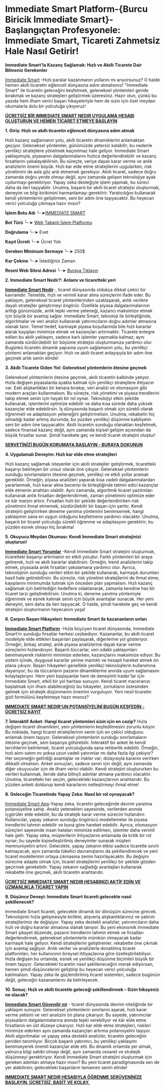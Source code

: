 # Immediate Smart Platform-{Burcu Biricik Immediate Smart}-Başlangıçtan Profesyonele: Immediate Smart, Ticareti Zahmetsiz Hale Nasıl Getirir!

**Immediate Smart’la Kazanç Sağlamak: Hızlı ve Akıllı Ticarete Dair Bilmeniz Gerekenler**

[Immediate Smart](https://www.cryptoalertscam.com/immediate-smart-review/) -Hızlı paralar kazanmanın yollarını mı arıyorsunuz? O halde hemen akıllı ticaretin eğlenceli dünyasına adım atmalısınız! "Immediate Smart" ile ticaretin geleceğini keşfetmek, geleneksel yöntemleri geride bırakmak ve kazanç stratejileri geliştirmek üzeresiniz. Hazır olun, çünkü bu yazıda hem ilham verici başarı hikayeleriyle hem de sizin için özel meydan okumalarla dolu bir yolculuğa çıkıyoruz!

**[ÜCRETSİZ BİR IMMEDIATE SMART NEDIR UYGULAMA HESABI OLUŞTURUN VE HEMEN TİCARET ETMEYE BAŞLAYIN](https://www.cryptoalertscam.com/immediate-smart-review/)**

**1. Giriş: Hızlı ve akıllı ticaretin eğlenceli dünyasına adım atmak**

Hızlı kazanç sağlamanın yolu, akıllı ticaretin dinamiklerini anlamaktan geçiyor. Geleneksel yöntemler, günümüzde yetersiz kalabilir; bu nedenle yenilikçi stratejilere yönelmek kaçınılmaz hale geliyor. Immediate Smart yaklaşımıyla, piyasanın dalgalanmalarını hızlıca değerlendirebilir ve kazanç fırsatlarını yakalayabilirsin. Bu süreçte, veriye dayalı karar verme ve anlık analizlerin önemi büyük. Hızlı kar elde etme stratejilerini uygularken, risk yönetimini de asla göz ardı etmemek gerekiyor. Akıllı ticaret, sadece doğru zamanda doğru yerde olmayı değil, aynı zamanda gelişen teknolojiye ayak uydurmayı gerektiriyor. Yapay zeka desteğiyle işlem yapmak, bu süreci daha da ileri taşıyabilir. Unutma, başarılı bir akıllı ticaret stratejisi oluşturmak, deneyim ve bilgi birikimini harmanlamayı gerektirir. Yaratıcılığını kullanarak kendi yöntemlerini geliştirmen, seni bir adım öne taşıyacaktır. Bu heyecan verici yolculuğa çıkmaya hazır mısın?

**İşlem Botu Adı** ╰┈➤[IMMEDIATE SMART](https://www.cryptoalertscam.com/immediate-smart-review/)

**Bot Türü** ╰┈➤ [Web Tabanlı İşlem Platformu](https://www.cryptoalertscam.com/immediate-smart-review/)

**Doğrulama** ╰┈➤ Evet

**Kayıt Ücreti** ╰┈➤ Ücret Yok

**Gereken Minimum Sermaye** ╰┈➤ 250$

**Kar Çekme** ╰┈➤ İstediğiniz Zaman

**Resmi Web Sitesi Adresi** ╰┈➤ [Buraya Tıklayın](https://www.cryptoalertscam.com/immediate-smart-review/)

**2. Immediate Smart Nedir?: Anlamı ve ticaretteki yeri**

**[Immediate Smart Nedir](https://www.cryptoalertscam.com/immediate-smart-review/)**-, ticaret dünyasında oldukça dikkat çekici bir kavramdır. Temelde, hızlı ve verimli karar alma süreçlerini ifade eder. Bu yaklaşım, geleneksel ticaret yöntemlerinden uzaklaşarak, anlık verilere dayalı stratejiler geliştirmeyi öngörür. Özellikle piyasa dalgalanmalarının arttığı günümüzde, anlık tepki verme yeteneği, kazancı maksimize etmek için büyük bir avantaj sağlar. Immediate Smart, teknoloji ile birleştiğinde, algoritmalar ve veri analizi kullanarak yatırımcıların doğru adımlar atmasına olanak tanır. Temel hedef, karmaşık piyasa koşullarında bile hızlı kararlar alarak kayıpları minimize etmek ve kazançları artırmaktır. Ticarete entegre edilen bu akıllı yaklaşım, sadece karlı işlemler yapmakla kalmaz; aynı zamanda sürdürülebilir bir büyüme stratejisi oluşturmanıza yardımcı olur. Bugünkü ticaretin dinamik yapısına uyum sağlamanın yolu, bu yenilikçi yöntemi anlamaktan geçiyor. Hızlı ve akıllı ticaret anlayışıyla bir adım öne geçmek artık senin elinde!

**3. Akıllı Ticarete Giden Yol: Geleneksel yöntemlerin ötesine geçmek**

Geleneksel yöntemlerin ötesine geçmek, akıllı ticaretin kalbinde yatıyor. Hızla değişen piyasalarda ayakta kalmak için yenilikçi stratejilere ihtiyacın var. Eski alışkanlıkları bir kenara bırakıp, veri analizi ve otomasyon gibi modern araçları kullanmalısın. Bu süreçte, risk yönetimi ve piyasa trendlerini takip etmek senin için hayati bir rol oynar. Teknolojiyi etkin şekilde kullanarak, işlemlerini optimize edebilir ve daha kısa sürede daha yüksek kazançlar elde edebilirsin. İş dünyasında başarılı olmak için sürekli olarak öğrenmeli ve adaptasyon yeteneğini geliştirmelisin. Unutma, rekabetin hiç olmadığı kadar artmış durumda; bu yüzden yenilikçi düşünme kabiliyetin seni bir adım öne taşıyacaktır. Akıllı ticaretin sunduğu olanakları keşfetmek, sadece finansal kazanç değil, aynı zamanda kişisel gelişim açısından da büyük fırsatlar sunar. Şimdi harekete geç ve kendi ticaret stratejini oluştur!

**[SERVETİNİZİ BUGÜN KORUMAYA BAŞLAYIN - BURAYA DOKUNUN](https://www.cryptoalertscam.com/immediate-smart-review/)**

**4. Uygulamalı Deneyim: Hızlı kar elde etme stratejileri**

Hızlı kazanç sağlamak isteyenler için akıllı stratejiler geliştirmek, ticaretteki başarıyı belirleyen bir unsur olarak öne çıkıyor. Geleneksel yöntemlerin sunduğu sınırlamaların ötesine geçmek, yenilikçi ve etkili yollar aramak gereklidir. Örneğin, piyasa analizleri yaparak kısa vadeli dalgalanmalardan yararlanmak, hızlı karar alma becerisi ile birleştiğinde tatmin edici kazançlar elde etmenin anahtarı olabilir. Aynı zamanda, algoritmik ticaret yazılımları kullanarak anlık fırsatları değerlendirmek, zaman yönetimini optimize eder ve kâr marjını artırır. Fırsatları hızlı bir şekilde değerlendirirken risk yönetimini ihmal etmemek, sürdürülebilir bir başarı için şarttır. Kendi stratejini geliştirirken deneme yanılma yöntemini benimsemek, hangi yaklaşımın sana en uygun olduğunu keşfetmene yardımcı olacaktır. Unutma, başarılı bir ticaret yolculuğu sürekli öğrenme ve adaptasyon gerektirir; bu yüzden esnek olmayı hiç bırakma!

**5. Okuyucu Meydan Okuması: Kendi Immediate Smart stratejinizi oluşturun!**

**[Immediate Smart Yorumlar](https://www.cryptoalertscam.com/immediate-smart-review/)** -Kendi Immediate Smart stratejini oluşturmak, ticaretteki başarıyı artırmanın en etkili yoludur. Farklı yöntemleri bir araya getirerek, hızlı ve akıllı kararlar alabilirsin. Örneğin, trend analizlerini takip etmek, piyasada anlık fırsatları yakalamana yardımcı olur. Ayrıca, teknolojinin sunduğu verileri etkin bir şekilde kullanarak, karmaşık durumları basit hale getirebilirsin. Bu süreçte, risk yönetimi stratejilerini de ihmal etme; kayıplarını minimumda tutmak için önceden plan yapmalısın. Hızlı kazanç sağlamak için belirlediğin hedeflere odaklanarak, zamanla kendine has bir ticaret tarzı geliştirebilirsin. Unutma ki, deneme yanılma yöntemiyle öğrenmek ve esnek kalmak senin için büyük avantajlar sunacak. Her yeni deneyim, seni daha da ileri taşıyacak. O halde, şimdi harekete geç ve kendi stratejini oluşturmanın heyecanını yaşa!

**6. Çarpıcı Başarı Hikayeleri: Immediate Smart ile kazananların sırları**

**[Immediate Smart Platform](https://www.cryptoalertscam.com/immediate-smart-review/)** -Hızla büyüyen ticaret dünyasında, Immediate Smart’ın sunduğu fırsatlar herkesi cezbediyor. Kazananlar, bu akıllı ticaret modeliyle elde ettikleri başarıları paylaşarak, diğerlerine yol gösteriyor. Örneğin, birkaç strateji, anlık piyasa analizlerine dayalı karar verme süreçlerini hızlandırıyor. Başarılı tüccarlar, veri odaklı yaklaşımları benimseyerek risklerini minimize ederken, kazançlarını maksimize ediyor. Bu sistem içinde, duygusal kararlar yerine mantıklı ve hesaplı hareket etmek ön plana çıkıyor. Başarı hikayeleri genellikle yenilikçi teknolojilerin kullanımına dayanıyor; bu da tüccarların pazarın dinamiklerine anında uyum sağlamasını kolaylaştırıyor. Hem yeni başlayanlar hem de deneyimli trader'lar için Immediate Smart, etkili bir yol haritası sunuyor. Kendi ticaret maceranızı başlatmak için ilham alabileceğiniz bu hikayeler, zorlukların üstesinden gelmek için stratejik düşünmenin önemini vurguluyor. Yeni nesil ticaretin gizli formülünü keşfetmeye hazır mısınız?

**[IMMEDIATE SMART NEDIR'UN POTANSİYELİNİ BUGÜN KEŞFEDİN - ÜCRETSİZ KAYIT](https://www.cryptoalertscam.com/immediate-smart-review/)**

**7. İnteraktif Anket: Hangi ticaret yöntemleri sizin için en cazip?**
Hızla değişen ticaret dinamikleri, yeni yöntemlerin keşfedilmesini zorunlu kılıyor. Bu noktada, hangi ticaret stratejilerinin senin için en çekici olduğunu anlamak önem taşıyor. Geleneksel yöntemlerin sunduğu sınırlamaların ötesine geçmek, seni başarıya götürebilir. İnteraktif bir anket ile kendi tercihlerini belirlemek, ticaret yolculuğunda sana rehberlik edebilir. Örneğin, hızlı alım-satım mı yoksa uzun vadeli yatırımlar mı daha fazla ilgi çekiyor? Her seçeneğin getirdiği avantajlar ve riskler var; dolayısıyla kararını verirken dikkatli olmalısın. Anket sonuçları, sadece senin için değil, aynı zamanda diğer okuyucular için de ilham verici olabilir. Kendi stratejini oluştururken bu verileri kullanmak, ileride daha bilinçli adımlar atmana yardımcı olacaktır. Unutma, ticaretteki her seçim, gelecekteki kazançlarının anahtarıdır. Bu yüzden anketi doldurup kendi kararlarını netleştirmeyi ihmal etme!

**8. Geleceğin Ticaretinde Yapay Zeka: Nasıl bir rol oynayacak?**

[Immediate Smart App](https://www.cryptoalertscam.com/immediate-smart-review/)-Yapay zeka, ticaretin geleceğinde devrim yaratma potansiyeline sahip. Analiz yetenekleri sayesinde, verilerden anında içgörüler elde edebilir, bu da stratejik karar verme sürecini hızlandırır. Kullanıcılar, yapay zekanın sunduğu öngörücü modellemeler ile piyasa trendlerini tahmin edebilir ve buna göre hareket edebilir. Ayrıca, otomasyon süreçleri sayesinde insan hataları minimize edilirken, işlemler daha verimli hale gelir. Yapay zeka, müşterilerin ihtiyaçlarını anlamada da kritik bir rol oynar; bu sayede kişiselleştirilmiş deneyimler sunarak müşteri memnuniyetini artırır. Gelecekte, yapay zekanın etkisi sadece ticaretle sınırlı kalmayacak; aynı zamanda tüketici davranışlarını da şekillendirecek ve yeni ticaret modellerinin ortaya çıkmasına zemin hazırlayacaktır. Bu değişim sürecine adapte olmak için, ticaret stratejilerini yenilikçi bir şekilde gözden geçirmek gerekebilir. Yapay zekanın sağladığı avantajları kullanarak rekabette öne geçmek, akıllı ticaretin anahtarıdır.

**[ÜCRETSİZ IMMEDIATE SMART NEDIR HESABINIZI AKTİF EDİN VE UZMANLIKLA TİCARET YAPIN](https://www.cryptoalertscam.com/immediate-smart-review/)**

**9. Düşünce Deneyi: Immediate Smart ticareti gelecekte nasıl şekillenecek?**

Immediate Smart ticareti, gelecekte dinamik bir dönüşüm sürecine girecek. Teknolojinin hızla gelişmesiyle birlikte, alışveriş alışkanlıklarımız ve yatırım stratejilerimiz de değişiyor. Yapay zeka destekli analizler, yatırımcıların daha hızlı ve doğru kararlar almasına olanak tanıyor. Bu yeni ekonomik Immediate Smart şikayet düzende, pazarın trendlerini tahmin etmek ve fırsatları değerlendirmek, geleneksel yöntemlerle mümkün olmayacak kadar karmaşık hale geliyor. Kendi stratejilerini geliştirenler, rekabette öne çıkmak için avantaj sağlıyor. Anlık veriler ve analizlerle donatılmış ticaret platformları, her kullanıcının bireysel ihtiyaçlarına göre özelleştirilebiliyor. Hızla değişen bu ortamda, esnek ve yenilikçi düşünme biçimleri büyük bir önem taşıyor. Gelecekteki ticaretin nasıl şekilleneceğini merak ediyorsan, hemen şimdi düşüncelerini geliştirip bu heyecan verici yolculuğa katılmalısın. Yapay zeka ile güçlendirilmiş ticaret sistemleri, sadece bugünün değil, geleceğin kazananlarını da belirleyecek.

**10. Sonuç: Hızlı ve akıllı ticaretle geleceği şekillendirmek – Sizin hikayeniz ne olacak?**

**[Immediate Smart Güvenilir mi](https://www.cryptoalertscam.com/immediate-smart-review/)** - ticaret dünyasında devrim niteliğinde bir yaklaşım sunuyor. Geleneksel yöntemlerin sınırlarını aşarak, hızlı karar verme yetisini ve veri analizini ön plana çıkarıyor. Bu sayede, yatırımcılar piyasaların dalgalanmalarına anında tepki verebiliyor ve kâr elde etme fırsatlarını en üst düzeye çıkarıyor. Hızlı kar elde etme stratejileri, riskleri minimize ederken aynı zamanda kazançları artırma potansiyelini taşıyor. Akıllı algoritmalar ve yapay zeka destekli analizler, ticaretin geleceğini yeniden tanımlıyor. Birçok başarılı yatırımcı, bu yenilikçi yaklaşımı benimseyerek önemli kazançlar elde etti. Bu dinamik ortamda yer almak, yalnızca bilgi sahibi olmayı değil, aynı zamanda cesaret ve stratejik düşünmeyi gerektiriyor. Kendi Immediate Smart stratejini oluşturmak için gereken adımları atmaya hazır mısın? Bu yeni ticaret paradigmasında sen de yer alabilirsin; gelecekteki başarıların tamamen senin elinde!

**[IMMEDIATE SMART NEDIR HESABIYLA ÖĞRENME SERÜVENİNİZE BAŞLAYIN. ÜCRETSİZ, BASİT VE KOLAY.](https://www.cryptoalertscam.com/immediate-smart-review/)**
